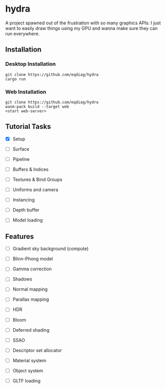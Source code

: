 # hydra

A project spawned out of the frustration with so many graphics APIs: I just want to easily draw things 
using my GPU and wanna make sure they can run everywhere.

## Installation


### Desktop Installation
```
git clone https://github.com/eqdiag/hydra
cargo run
```

### Web Installation
```
git clone https://github.com/eqdiag/hydra
wasm-pack build --target web
<start web-server>
```


## Tutorial Tasks 
- [x] Setup
- [ ] Surface
- [ ] Pipeline
- [ ] Buffers & Indices
- [ ] Textures & Bind Groups
- [ ] Uniforms and camera
- [ ] Instancing
- [ ] Depth buffer
- [ ] Model loading



## Features
- [ ] Gradient sky background (compute)
- [ ] Blinn-Phong model
- [ ] Gamma correction
- [ ] Shadows
- [ ] Normal mapping
- [ ] Parallax mapping
- [ ] HDR
- [ ] Bloom
- [ ] Deferred shading
- [ ] SSAO
- [ ] Descriptor set allocator
- [ ] Material system
- [ ] Object system
- [ ] GLTF loading





